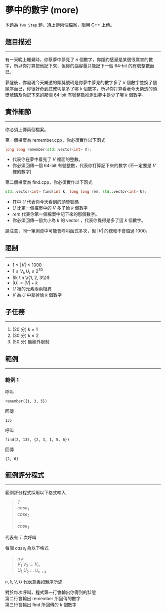 # 夢中的數字 (more)
本題為 `Two Step` 題，須上傳兩個檔案，限用 C++ 上傳。

## 題目描述
----

有一天晚上睡覺時，你蔡夢中夢見了 $n$ 個數字，你隱約感覺是某個很厲害的數字，所以你打算把他記下來，但你的腦容量只能記下一個 64-bit 的有號整數而已。

夢醒後，你發現今天樂透的頭獎號碼是你夢中夢見的數字多了 $k$ 個數字並換了個順序而已，你很好奇到底確切是多了哪 $k$ 個數字，所以你打算看著今天樂透的頭獎號碼及你記下來的那個 64-bit 有號整數推測出夢中是少了哪 $k$ 個數字。


## 實作細節
----

你必須上傳兩個檔案。

第一個檔案為 remember.cpp，你必須實作以下函式
```cpp
long long remember(std::vector<int> V);
```
* 代表你在夢中看見了 $V$ 裡面的整數。
* 你必須回傳一個 64-bit 有號整數，代表你打算記下來的數字 (不一定要是 $V$ 裡的數字)


第二個檔案為 find.cpp，你必須實作以下函式
```cpp
std::vector<int> find(int k, long long rem, std::vector<int> U);
```
* 其中 $U$ 代表你今天看到的頭獎號碼
* $U$ 比第一個檔案中的 $V$ 多了恰 $k$ 個數字
* $rem$ 代表你第一個檔案中記下來的那個數字。
* 你必須回傳一個大小為 $k$ 的 vector ，代表你覺得是多了這 $k$ 個數字。

請注意，同一筆測資中可能會呼叫函式多次，但 $|V|$ 的總和不會超過 1000。


<div style="page-break-after: always"></div>

## 限制
----

* $1 \le |V| \le 1000$
* $1 \le V_i, U_i \le 2^{30}$
* $k \in \\{1, 2, 3\\}$
* $|U| = |V| + k$
* $U$ 裡的元素兩兩相異
* $V$ 為 $U$ 中拿掉恰 $k$ 個數字


## 子任務
----

1. (20 分) $k = 1$
2. (30 分) $k \le 2$
3. (50 分) 無額外限制




## 範例 
----

### 範例 1
呼叫
```
remember({1, 3, 5})
```
回傳
```
135
```
呼叫
```
find(2, 135, {2, 3, 1, 5, 6})
```
回傳
```
{2, 6}
```

<div style="page-break-after: always"></div>

## 範例評分程式
----

範例評分程式採用以下格式輸入



>$T$  
$case_1$  
$case_2$  
$...$  
$case_T$  


代表有 $T$ 次呼叫

每個 $case_i$ 為以下格式


> $n$ $k$  
> $V_1$ $V_2$ $...$ $V_n$  
> $U_1$ $U_2$ $...$ $U_{n+k}$

$n, k, V, U$ 代表意義如題序所述

對於每次呼叫，程式第一行會輸出你得到的狀態  
第二行會輸出 remember 所回傳的數字  
第三行會輸出 find 所回傳的 $k$ 個數字